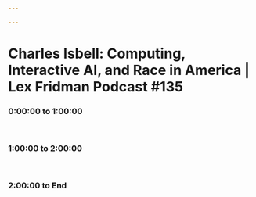 ```yaml
---

---
```


# Charles Isbell: Computing, Interactive AI, and Race in America \| Lex Fridman Podcast \#135

<!-- <iframe src="https://www.youtube.com/embed/LAyZ8IYfGxQ" style="position: absolute; width: 100%; height: 100%; top: 0; left: 0;" frameborder="0" allow="autoplay; encrypted-media" allowfullscreen>
</iframe> -->


### 0:00:00 to 1:00:00

 

### 1:00:00 to 2:00:00

 

### 2:00:00 to End
